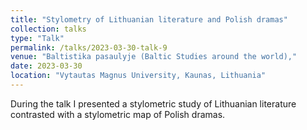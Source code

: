 ```yaml
---
title: "Stylometry of Lithuanian literature and Polish dramas"
collection: talks
type: "Talk"
permalink: /talks/2023-03-30-talk-9
venue: "Baltistika pasaulyje (Baltic Studies around the world),"
date: 2023-03-30
location: "Vytautas Magnus University, Kaunas, Lithuania"
---
```


During the talk I presented a stylometric study of Lithuanian literature contrasted with a stylometric map of Polish dramas.